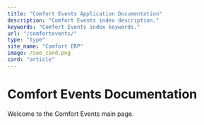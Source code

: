 ```yaml
---
title: "Comfort Events Application Documentation"
description: "Comfort Events index description."
keywords: "Comfort Events index keywords."
url: "/comfortevents/"
type: "type"
site_name: "Comfort ERP"
image: /seo_card.png
card: "article"
---
```


# Comfort Events Documentation

Welcome to the Comfort Events main page.



